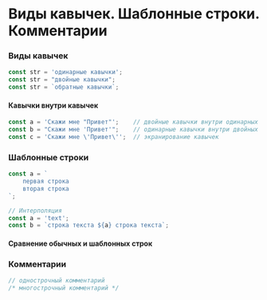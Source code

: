 # Виды кавычек. Шаблонные строки. Комментарии


<!-- xxxxxxxxxxxxxxxxxxxxxxxxxxxxxxxxxxxxxxxxxxxxxxxxxxxxxxx -->
### Виды кавычек
<!-- xxxxxxxxxxxxxxxxxxxxxxxxxxxxxxxxxxxxxxxxxxxxxxxxxxxxxxx -->
```js
const str = 'одинарные кавычки';
const str = "двойные кавычки";
const str = `обратные кавычки`;
```


<!------------------------------------------------------------->
#### Кавычки внутри кавычек
<!------------------------------------------------------------->
```js
const a = 'Скажи мне "Привет"';    // двойные кавычки внутри одинарных
const b = "Скажи мне 'Привет'";    // одинарные кавычки внутри двойных
const c = 'Скажи мне \'Привет\'';  // экранирование кавычек
```


<!-- xxxxxxxxxxxxxxxxxxxxxxxxxxxxxxxxxxxxxxxxxxxxxxxxxxxxxxx -->
### Шаблонные строки
<!-- xxxxxxxxxxxxxxxxxxxxxxxxxxxxxxxxxxxxxxxxxxxxxxxxxxxxxxx -->
```js
const a = `
	первая строка
	вторая строка
`;
```

```js
// Интерполяция
const a = 'text'; 
const b = `строка текста ${a} строка текста`;
```

<!------------------------------------------------------------->
#### Сравнение обычных и шаблонных строк
<!------------------------------------------------------------->
<!-- .............. START ......................... -->
<v-two>
<template v-slot:first>

```js
// Обычная строка
const user = 'Jack';
const greet = 'Добрый день, '+user+' '+23;

const html =
	'<div class="container">'+
		'<div class="item">'+user+'</div>'+
	'</div>';
```
</template>
<template v-slot:last>

```js
// Шаблонная строка
const user = 'Jack';
const greet = `Добрый день, ${user} 23`;

const html = `
	<div class="container">
		<div class="item">${user}</div>
	</div>
`;
```
</template>
</v-two>
<!-- ............... END .......................... -->


<!-- xxxxxxxxxxxxxxxxxxxxxxxxxxxxxxxxxxxxxxxxxxxxxxxxxxxxxxx -->
### Комментарии
<!-- xxxxxxxxxxxxxxxxxxxxxxxxxxxxxxxxxxxxxxxxxxxxxxxxxxxxxxx -->
```js
// однострочный комментарий
/* многострочный комментарий */
```

